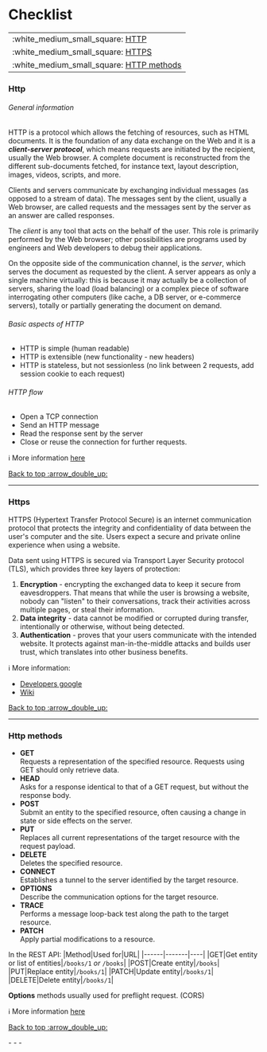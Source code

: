 # Checklist

 <table>
    <tr>
        <td>:white_medium_small_square: <a href="#http">HTTP</a></td>
    </tr>
    <tr>
        <td>:white_medium_small_square: <a href="#https">HTTPS</a></td>
    </tr>
    <tr>
        <td>:white_medium_small_square: <a href="#http-methods">HTTP methods</a></td>
    </tr>
</table>

### Http
###### General information
 HTTP is a protocol which allows the fetching of resources, such as HTML documents. It is the foundation of any data exchange on the Web and it is a ***client-server protocol***, which means requests are initiated by the recipient, usually the Web browser. A complete document is reconstructed from the different sub-documents fetched, for instance text, layout description, images, videos, scripts, and more.
 
 Clients and servers communicate by exchanging individual messages (as opposed to a stream of data). The messages sent by the client, usually a Web browser, are called requests and the messages sent by the server as an answer are called responses.
 
 The *client* is any tool that acts on the behalf of the user. This role is primarily performed by the Web browser; other possibilities are programs used by engineers and Web developers to debug their applications.
 
 On the opposite side of the communication channel, is the *server*, which serves the document as requested by the client. A server appears as only a single machine virtually: this is because it may actually be a collection of servers, sharing the load (load balancing) or a complex piece of software interrogating other computers (like cache, a DB server, or e-commerce servers), totally or partially generating the document on demand.


###### Basic aspects of HTTP
 - HTTP is simple (human readable)
 - HTTP is extensible (new functionality - new headers)
 - HTTP is stateless, but not sessionless (no link between 2 requests, add session cookie to each request)

###### HTTP flow
- Open a TCP connection
- Send an HTTP message
- Read the response sent by the server
- Close or reuse the connection for further requests.

:information_source: More information [here](https://developer.mozilla.org/en-US/docs/Web/HTTP/Overview)

<p><a href="#checklist">Back to top :arrow_double_up:</a></p>

- - - 
### Https
HTTPS (Hypertext Transfer Protocol Secure) is an internet communication protocol that protects the integrity and confidentiality of data between the user's computer and the site. Users expect a secure and private online experience when using a website.

Data sent using HTTPS is secured via Transport Layer Security protocol (TLS), which provides three key layers of protection:
1. **Encryption** - encrypting the exchanged data to keep it secure from eavesdroppers. That means that while the user is browsing a website, nobody can "listen" to their conversations, track their activities across multiple pages, or steal their information.
2. **Data integrity** - data cannot be modified or corrupted during transfer, intentionally or otherwise, without being detected.
3. **Authentication** - proves that your users communicate with the intended website. It protects against man-in-the-middle attacks and builds user trust, which translates into other business benefits.

:information_source: More information:
 - [Developers google](https://developers.google.com/search/docs/advanced/security/https)
 - [Wiki](https://en.wikipedia.org/wiki/HTTPS)

<p><a href="#checklist">Back to top :arrow_double_up:</a></p>

- - -
### Http methods
- **GET**  
Requests a representation of the specified resource. Requests using GET should only retrieve data.
- **HEAD**  
Asks for a response identical to that of a GET request, but without the response body.
- **POST**  
Submit an entity to the specified resource, often causing a change in state or side effects on the server.
- **PUT**  
Replaces all current representations of the target resource with the request payload.
- **DELETE**  
Deletes the specified resource.
- **CONNECT**  
Establishes a tunnel to the server identified by the target resource.
- **OPTIONS**  
Describe the communication options for the target resource.
- **TRACE**  
Performs a message loop-back test along the path to the target resource.
- **PATCH**  
Apply partial modifications to a resource.

In the REST API:
|Method|Used for|URL|
|------|-------|----|
|GET|Get entity or list of entities|`/books/1` *or* `/books`|
|POST|Create entity|`/books`|
|PUT|Replace entity|`/books/1`|
|PATCH|Update entity|`/books/1`|
|DELETE|Delete entity|`/books/1`|

**Options** methods usually used for preflight request. (CORS)

:information_source: More information [here](https://developer.mozilla.org/en-US/docs/Web/HTTP/Methods)

<p><a href="#checklist">Back to top :arrow_double_up:</a></p>
- - -

